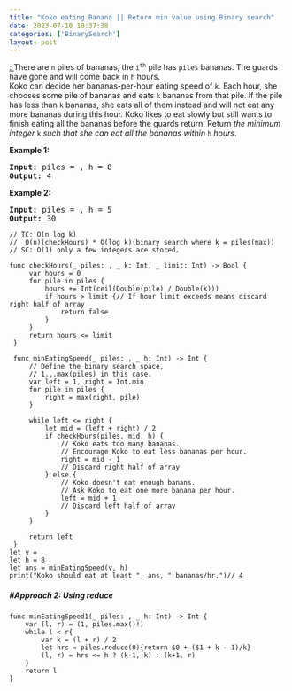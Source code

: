 ```yaml
---
title: "Koko eating Banana || Return min value using Binary search"
date: 2023-07-10 10:37:38
categories: ['BinarySearch']
layout: post
---
```


<!-- wp:paragraph -->
<a href="https://leetcode.com/problems/koko-eating-bananas/description/" target="_blank" rel="noopener" title="">: </a> There are <code>n</code> piles of bananas, the <code>i<sup>th</sup></code> pile has <code>piles</code> bananas. The guards have gone and will come back in <code>h</code> hours.<br>Koko can decide her bananas-per-hour eating speed of <code>k</code>. Each hour, she chooses some pile of bananas and eats <code>k</code> bananas from that pile. If the pile has less than <code>k</code> bananas, she eats all of them instead and will not eat any more bananas during this hour. Koko likes to eat slowly but still wants to finish eating all the bananas before the guards return. Return <em>the minimum integer</em> <code>k</code> <em>such that she can eat all the bananas within</em> <code>h</code> <em>hours</em>.


<!-- /wp:paragraph -->

<!-- wp:paragraph -->
<strong>Example 1:</strong>


<!-- /wp:paragraph -->

<!-- wp:preformatted -->
<pre class="wp-block-preformatted"><strong>Input:</strong> piles = , h = 8
<strong>Output:</strong> 4</pre>
<!-- /wp:preformatted -->

<!-- wp:paragraph -->
<strong>Example 2:</strong>


<!-- /wp:paragraph -->

<!-- wp:preformatted -->
<pre class="wp-block-preformatted"><strong>Input:</strong> piles = , h = 5
<strong>Output:</strong> 30</pre>
<!-- /wp:preformatted -->

<!-- wp:code -->
<pre class="wp-block-code"><code lang="swift" class="language-swift">// TC: O(n log k)
//  O(n)(checkHours) * O(log k)(binary search where k = piles(max))
// SC: O(1) only a few integers are stored.

func checkHours(_ piles: , _ k: Int, _ limit: Int) -> Bool {
     var hours = 0
     for pile in piles {
         hours += Int(ceil(Double(pile) / Double(k)))
         if hours > limit {// If hour limit exceeds means discard right half of array
             return false
         }
     }
     return hours <= limit
 }
 
 func minEatingSpeed(_ piles: , _ h: Int) -> Int {
     // Define the binary search space,
     // 1...max(piles) in this case.
     var left = 1, right = Int.min
     for pile in piles {
         right = max(right, pile)
     }
     
     while left <= right {
         let mid = (left + right) / 2
         if checkHours(piles, mid, h) {
             // Koko eats too many bananas.
             // Encourage Koko to eat less bananas per hour.
             right = mid - 1
             // Discard right half of array
         } else {
             // Koko doesn't eat enough banans.
             // Ask Koko to eat one more banana per hour.
             left = mid + 1
             // Discard left half of array
         }
     }
     
     return left
 }
let v = 
let h = 8
let ans = minEatingSpeed(v, h)
print("Koko should eat at least ", ans, " bananas/hr.")// 4</code></pre>
<!-- /wp:code -->

<!-- wp:heading {"level":5} -->
<h5 class="wp-block-heading">#Approach 2: Using reduce</h5>
<!-- /wp:heading -->

<!-- wp:code -->
<pre class="wp-block-code"><code lang="swift" class="language-swift">func minEatingSpeed1(_ piles: , _ h: Int) -> Int {
    var (l, r) = (1, piles.max()!)
    while l < r{
        var k = (l + r) / 2
        let hrs = piles.reduce(0){return $0 + ($1 + k - 1)/k}
        (l, r) = hrs <= h ? (k-1, k) : (k+1, r)
    }
    return l
}</code></pre>
<!-- /wp:code -->